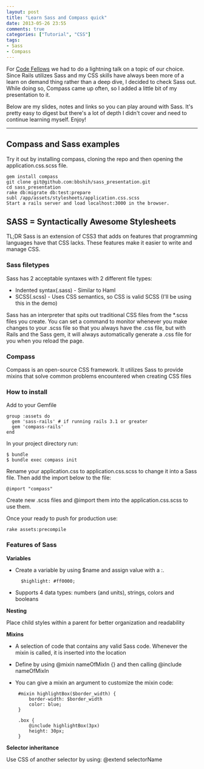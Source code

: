 ```yaml
---
layout: post
title: "Learn Sass and Compass quick"
date: 2013-05-26 23:55
comments: true
categories: ["Tutorial", "CSS"]
tags:
- Sass
- Compass
---
```


For [Code Fellows](codefellows.org) we had to do a lightning talk on a topic of our choice. Since Rails utilizes Sass and my CSS skills have always been more of a learn on demand thing rather than a deep dive, I decided to check Sass out. While doing so, Compass came up often, so I added a little bit of my presentation to it.

Below are my slides, notes and links so you can play around with Sass. It's pretty easy to digest but there's a lot of depth I didn't cover and need to continue learning myself. Enjoy!

---

## Compass and Sass examples
Try it out by installing compass, cloning the repo and then opening the application.css.scss file.

    gem install compass
    git clone git@github.com:bbshih/sass_presentation.git
    cd sass_presentation
    rake db:migrate db:test:prepare
    subl /app/assets/stylesheets/application.css.scss
    Start a rails server and load localhost:3000 in the browser.

## SASS = Syntactically Awesome Stylesheets

TL;DR Sass is an extension of CSS3 that adds on features that programming languages have that CSS lacks. These features make it easier to write and manage CSS.

### Sass filetypes

Sass has 2 acceptable syntaxes with 2 different file types:

 - Indented syntax(.sass) - Similar to Haml
 - SCSS(.scss) - Uses CSS semantics, so CSS is valid SCSS (I'll be using this in the demo)

Sass has an interpreter that spits out traditional CSS files from the *.scss files you create. You can set a command to monitor whenever you make changes to your .scss file so that you always have the .css file, but with Rails and the Sass gem, it will always automatically generate a .css file for you when you reload the page.

### Compass

Compass is an open-source CSS framework. It utilizes Sass to provide mixins that solve common problems encountered when creating CSS files

### How to install

Add to your Gemfile

    group :assets do
      gem 'sass-rails' # if running rails 3.1 or greater
      gem 'compass-rails'
    end

In your project directory run:

    $ bundle
    $ bundle exec compass init

Rename your application.css to application.css.scss to change it into a Sass file. Then add the import below to the file:

    @import "compass"

Create new .scss files and @import them into the application.css.scss to use them.

Once your ready to push for production use:

    rake assets:precompile

### Features of Sass

**Variables**

- Create a variable by using $name and assign value with a :.

        $highlight: #ff0000;

- Supports 4 data types: numbers (and units), strings, colors and booleans

**Nesting**

Place child styles within a parent for better organization and readability

**Mixins**

 - A selection of code that contains any valid Sass code. Whenever the mixin is called, it is inserted into the location
 - Define by using @mixin nameOfMixIn {} and then calling @include nameOfMixIn
 - You can give a mixin an argument to customize the mixin code:

        #mixin highlightBox($border_width) {
            border-width: $border_width
            color: blue;
        }

        .box {
            @include highlightBox(3px)
            height: 30px;
        }

**Selector inheritance**

Use CSS of another selector by using:
    @extend selectorName
